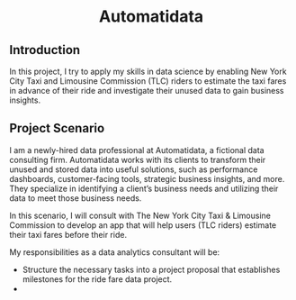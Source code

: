<h1 align=center> Automatidata </h1>

## Introduction
In this project, I try to apply my skills in data science by enabling New York City Taxi and Limousine Commission (TLC) riders
to estimate the taxi fares in advance of their ride and investigate their unused data to gain business insights.

## Project Scenario
I am a newly-hired data professional at Automatidata, a fictional data consulting firm. Automatidata works with its clients to transform their unused and stored data into useful solutions, such as performance dashboards, customer-facing tools, strategic business insights, and more. They specialize in identifying a client’s business needs and utilizing their data to meet those business needs. 

In this scenario, I will consult with The New York City Taxi & Limousine Commission to develop an app that will help users (TLC riders) estimate their taxi fares before their ride.

My responsibilities as a data analytics consultant will be:
- Structure the necessary tasks into a project proposal that establishes milestones for the ride fare data project.
- 
